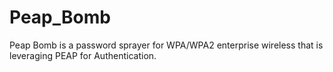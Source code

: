 # Peap_Bomb
Peap Bomb is a password sprayer for WPA/WPA2 enterprise wireless that is leveraging PEAP for Authentication.
